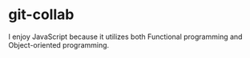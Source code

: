 # git-collab

I enjoy JavaScript because it utilizes both Functional programming and Object-oriented programming.
